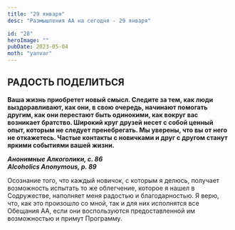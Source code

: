 ```yaml
---
title: "29 января"
desc: "Размышления АА на сегодня - 29 января"

id: "28"
heroImage: ""
pubDate: 2023-05-04
moth: "yanvar"
---
```


## РАДОСТЬ ПОДЕЛИТЬСЯ

**Ваша жизнь приобретет новый смысл. Следите за тем, как люди выздоравливают,
как они, в свою очередь, начинают помогать другим, как они перестают быть
одинокими, как вокруг вас возникает братство. Широкий круг друзей несет с
собой ценный опыт, которым не следует пренебрегать. Мы уверены, что вы от него
не откажетесь. Частые контакты с новичками и друг с другом станут яркими
событиями вашей жизни.**

**_Анонимные Алкоголики, с. 86  
Alcoholics Anonymous, p. 89_**

Осознание того, что каждый новичок, с которым я делюсь, получает возможность
испытать то же облегчение, которое я нашел в Содружестве, наполняет меня
радостью и благодарностью. Я верю, что, как это произошло со мной, так и для
них исполнятся все Обещания АА, если они воспользуются предоставленной им
возможностью и примут Программу.
